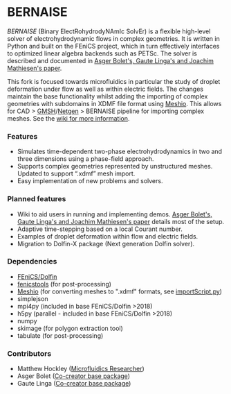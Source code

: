 # BERNAISE
 _BERNAISE_ (Binary ElectRohydrodyNAmIc SolvEr) is a flexible high-level solver of electrohydrodynamic flows in complex geometries.
It is written in Python and built on the FEniCS project, which in turn effectively interfaces to optimized linear algebra backends such as PETSc.
The solver is described and documented in [Asger Bolet's, Gaute Linga's and Joachim Mathiesen's paper](https://doi.org/10.3389/fphy.2019.00021).

This fork is focused towards microfluidics in particular the study of droplet deformation under flow as well as within electric fields. The changes maintain the base functionality whilst adding the importing of complex geometries with subdomains in XDMF file format using [Meshio](https://github.com/nschloe/meshio). This allows for CAD > [GMSH](https://gmsh.info/)/[Netgen](https://ngsolve.org/) > BERNAISE pipeline for importing complex meshes. See the [wiki for more information](https://github.com/MattH688/BERNAISE/wiki/Why-use-a-Computer-Aided-Design-(CAD)-mesh).

<!-- <p align="center">
    <img src="http://www.nbi.dk/~linga/bernaise/droplet.gif" width=122 height=254 alt="Buoyancy-driven droplet"/>
    <br /><b>Buoyancy-driven droplet.</b>
</p>
<p align="center">
    <img src="http://www.nbi.dk/~linga/bernaise/charged_droplets.gif" width=264 height=87 alt="Colliding oppositely charged droplets"/><br />
    <b>Two colliding oppositely charged droplets.</b> Red: positive charge, blue: negative charge.
</p>
<p align="center">
    <img src="http://www.nbi.dk/~linga/bernaise/dielectric_faster.gif" width=192 height=192 alt="Two-phase dielectricum."/><br />
    <b>Two-phase dielectricum/capacitor.</b> Red: positive charge, blue: negative charge. Top: negative surface charge, bottom: positive surface charge.
</p>
<p align="center">
    <img src="http://www.nbi.dk/~linga/bernaise/snoevsen.gif" width=250 height=140 alt="Snøvsen."/>
    <img src="http://www.nbi.dk/~linga/bernaise/snoevsen_neutral.gif" width=250 height=140 alt="Snøvsen, neutral."/><br />
    <b>Enhanced oil recovery</b> by application of a surface charge to the pore wall, and ions dissolved in the water phase.
    The color indicates the charge.
    The flow is driven by a constant velocity at the top (Couette flow).
    <b>Left:</b> With (uniform) surface charge, the droplet is released into the bulk.
    <b>Right:</b> Without surface charge, the droplet stays within the pore.
    Note that the droplet is slightly asymmetric due to the imposed flow.
</p> -->

<!-- <p align="center">
    <img src="http://www.nbi.dk/~linga/bernaise/hourglass_pore/p0cm10.gif" width=262 height=87 alt="Hourglass with surface charge and zero bias pressure"/>
    <img src="http://www.nbi.dk/~linga/bernaise/hourglass_pore/p5cm10.gif" width=262 height=87 alt="Hourglass with surface charge and small bias pressure"/>
    <img src="http://www.nbi.dk/~linga/bernaise/hourglass_pore/p50cm10.gif" width=262 height=87 alt="Hourglass with surface charge and large bias pressure"/><br />
</p>
<p align="center">
    <img src="http://www.nbi.dk/~linga/bernaise/hourglass_pore/p0c0.gif" width=262 height=87 alt="Hourglass without  surface charge and zero bias pressure"/>
    <img src="http://www.nbi.dk/~linga/bernaise/hourglass_pore/p5c0.gif" width=262 height=87 alt="Hourglass without surface charge and small bias pressure"/>
    <img src="http://www.nbi.dk/~linga/bernaise/hourglass_pore/p50c0.gif" width=262 height=87 alt="Hourglass without surface charge and large bias pressure"/><br />
    <b>Enhanced oil recovery</b> in a pore throat by application of a surface charge to the pore wall, and ions dissolved in the water phase.
    The color indicates the charge (as above).
    In the four figures to the right, the flow is driven by a pressure difference; in the two to the left there is zero pressure difference between the two sides.
    <b>Upper:</b> With (uniform) surface charge in the throat, the droplet is released into the bulk even without external forcing.
    <b>Lower:</b> Without surface charge, the droplet stays within the pore, except for large external forcing.
</p> -->

<!-- <p align="center">
    <img src="http://www.nbi.dk/~linga/bernaise/flipper.gif" width=197 height=165 alt="A dolphin being cleaned from oil spill."/><br />
    <b>Animal decontamination:</b> A dolphin initially immersed in oil is fully cleaned by the application of surface charge to the dolphin's skin, and ions in the water.
    Red: positive charge, blue: negative charge.
</p> -->

### Features
* Simulates time-dependent two-phase electrohydrodynamics in two and three dimensions using a phase-field approach.
* Supports complex geometries represented by unstructured meshes. Updated to support “.xdmf” mesh import.
* Easy implementation of new problems and solvers.

### Planned features
* Wiki to aid users in running and implementing demos. [Asger Bolet's, Gaute Linga's and Joachim Mathiesen's paper](https://doi.org/10.3389/fphy.2019.00021) details most of the setup.
* Adaptive time-stepping based on a local Courant number.
* Examples of droplet deformation within flow and electric fields.
* Migration to Dolfin-X package (Next generation Dolfin solver).

### Dependencies
* [FEniCS/Dolfin](https://fenicsproject.org/)
* [fenicstools](https://github.com/mikaem/fenicstools) (for post-processing)
* [Meshio](https://github.com/nschloe/meshio) (for converting meshes to ".xdmf" formats, see [importScript.py](https://github.com/MattH688/BERNAISE/blob/master/meshes/importScript.py))
* simplejson
* mpi4py (included in base FEniCS/Dolfin >2018)
* h5py (parallel - included in base FEniCS/Dolfin >2018)
* numpy
* skimage (for polygon extraction tool)
* tabulate (for post-processing)

### Contributors
* Matthew Hockley ([Microfluidics Researcher](https://www.linkedin.com/in/matthew-hockley-27129360/))
* Asger Bolet ([Co-creator base package](https://github.com/gautelinga/BERNAISE))
* Gaute Linga ([Co-creator base package](https://github.com/gautelinga/BERNAISE))
